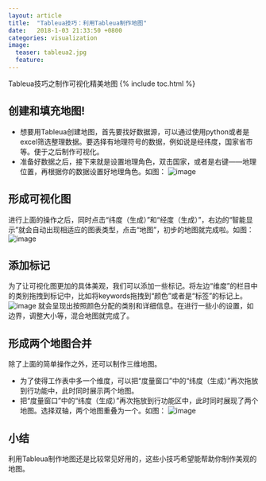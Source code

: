 ```yaml
---
layout: article
title:  "Tableua技巧：利用Tableua制作地图"
date:   2018-1-03 21:33:50 +0800
categories: visualization 
image:
  teaser: tableua2.jpg
  feature: 
---
```

Tableua技巧之制作可视化精美地图
{% include toc.html %}


## 创建和填充地图!
- 想要用Tableua创建地图，首先要找好数据源，可以通过使用python或者是excel筛选整理数据。要选择有地理符号的数据，例如说是经纬度，国家省市等。便于之后制作可视化。
- 准备好数据之后，接下来就是设置地理角色，双击国家，或者是右键——地理位置，再根据你的数据设置好地理角色。如图：
![image](https://note.youdao.com/yws/public/resource/12019ccf8991d56958475054e3435db1/xmlnote/B210263FC1364627A39A70B9E9903145/1195)

## 形成可视化图
进行上面的操作之后，同时点击“纬度（生成）”和“经度（生成）”，右边的“智能显示”就会自动出现相适应的图表类型，点击“地图”，初步的地图就完成啦。如图：
![image](https://note.youdao.com/yws/public/resource/12019ccf8991d56958475054e3435db1/xmlnote/6C9A195285694BF4AABB6642B6E3D13F/1204)
## 添加标记
为了让可视化图更加的具体美观，我们可以添加一些标记。将左边“维度”的栏目中的类别拖拽到标记中，比如将keywords拖拽到“颜色”或者是“标签”的标记上。
![image](https://note.youdao.com/yws/public/resource/12019ccf8991d56958475054e3435db1/xmlnote/2D43B949A9FC4680B29F3A3BEB69EDC9/1209)
就会呈现出按照颜色分配的类别和详细信息。在进行一些小的设置，如边界，调整大小等，混合地图就完成了。
## 形成两个地图合并
除了上面的简单操作之外，还可以制作三维地图。
- 为了使得工作表中多一个维度，可以把“度量窗口”中的“纬度（生成）”再次拖放到行功能中，此时同时展示两个地图。
- 把“度量窗口”中的“纬度（生成）”再次拖放到行功能区中，此时同时展现了两个地图。选择双轴，两个地图重叠为一个。如图：
![image](https://pic3.zhimg.com/v2-42606585356b3b3a4249494aca08dbba_r.jpg)

## 小结
利用Tableua制作地图还是比较常见好用的，这些小技巧希望能帮助你制作美观的地图。